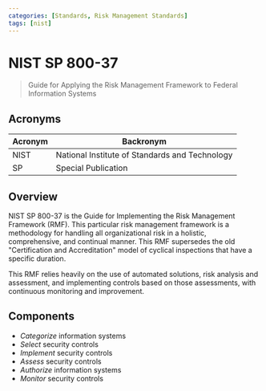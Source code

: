 ```yaml
---
categories: [Standards, Risk Management Standards]
tags: [nist]
---
```


# NIST SP 800-37

> Guide for Applying the Risk Management Framework to Federal Information Systems

## Acronyms

| Acronym | Backronym |
| - | - |
| NIST | National Institute of Standards and Technology |
| SP | Special Publication |

## Overview

NIST SP 800-37 is the Guide for Implementing the Risk Management Framework (RMF). This particular risk management framework is a methodology for handling all organizational risk in a holistic, comprehensive, and continual manner. This RMF supersedes the old "Certification and Accreditation" model of cyclical inspections that have a specific duration.

This RMF relies heavily on the use of automated solutions, risk analysis and assessment, and implementing controls based on those assessments, with continuous monitoring and improvement.

## Components

- *Categorize* information systems
- *Select* security controls
- *Implement* security controls
- *Assess* security controls
- *Authorize* information systems
- *Monitor* security controls
